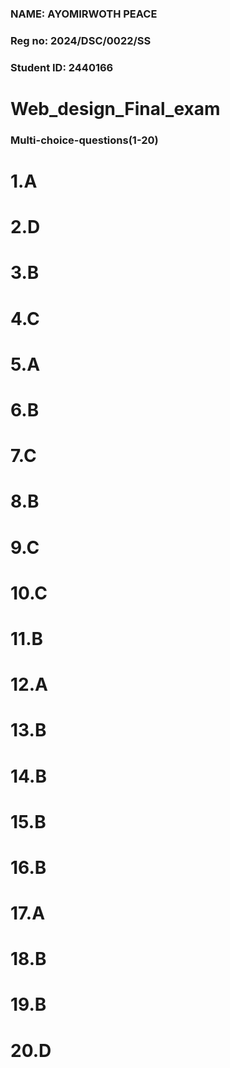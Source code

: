 ### NAME: AYOMIRWOTH PEACE
### Reg no: 2024/DSC/0022/SS
### Student ID: 2440166


# Web_design_Final_exam
### Multi-choice-questions(1-20)
# 1.A
# 2.D
# 3.B
# 4.C
# 5.A
# 6.B
# 7.C
# 8.B
# 9.C
# 10.C
# 11.B
# 12.A
# 13.B
# 14.B
# 15.B
# 16.B
# 17.A
# 18.B
# 19.B
# 20.D